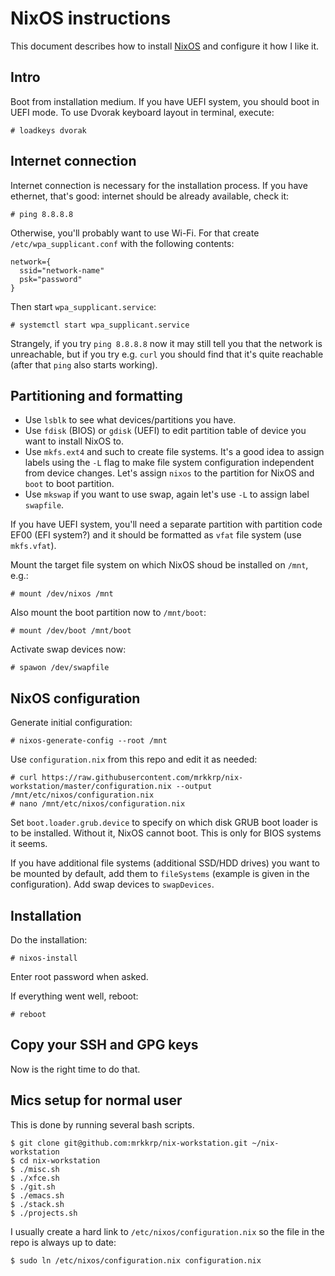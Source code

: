 # NixOS instructions

This document describes how to install [NixOS](https://nixos.org) and
configure it how I like it.

## Intro

Boot from installation medium. If you have UEFI system, you should boot in
UEFI mode. To use Dvorak keyboard layout in terminal, execute:

```
# loadkeys dvorak
```

## Internet connection

Internet connection is necessary for the installation process. If you have
ethernet, that's good: internet should be already available, check it:

```
# ping 8.8.8.8
```

Otherwise, you'll probably want to use Wi-Fi. For that create
`/etc/wpa_supplicant.conf` with the following contents:

```
network={
  ssid="network-name"
  psk="password"
}
```

Then start `wpa_supplicant.service`:

```
# systemctl start wpa_supplicant.service
```

Strangely, if you try `ping 8.8.8.8` now it may still tell you that the
network is unreachable, but if you try e.g. `curl` you should find that it's
quite reachable (after that `ping` also starts working).

## Partitioning and formatting

* Use `lsblk` to see what devices/partitions you have.
* Use `fdisk` (BIOS) or `gdisk` (UEFI) to edit partition table of device you
  want to install NixOS to.
* Use `mkfs.ext4` and such to create file systems. It's a good idea to
  assign labels using the `-L` flag to make file system configuration
  independent from device changes. Let's assign `nixos` to the partition for
  NixOS and `boot` to boot partition.
* Use `mkswap` if you want to use swap, again let's use `-L` to assign label
  `swapfile`.

If you have UEFI system, you'll need a separate partition with partition
code EF00 (EFI system?) and it should be formatted as `vfat` file system
(use `mkfs.vfat`).

Mount the target file system on which NixOS shoud be installed on `/mnt`,
e.g.:

```
# mount /dev/nixos /mnt
```

Also mount the boot partition now to `/mnt/boot`:

```
# mount /dev/boot /mnt/boot
```

Activate swap devices now:

```
# spawon /dev/swapfile
```

## NixOS configuration

Generate initial configuration:

```
# nixos-generate-config --root /mnt
```

Use `configuration.nix` from this repo and edit it as needed:

```
# curl https://raw.githubusercontent.com/mrkkrp/nix-workstation/master/configuration.nix --output /mnt/etc/nixos/configuration.nix
# nano /mnt/etc/nixos/configuration.nix
```

Set `boot.loader.grub.device` to specify on which disk GRUB boot loader is
to be installed. Without it, NixOS cannot boot. This is only for BIOS
systems it seems.

If you have additional file systems (additional SSD/HDD drives) you want to
be mounted by default, add them to `fileSystems` (example is given in the
configuration). Add swap devices to `swapDevices`.

## Installation

Do the installation:

```
# nixos-install
```

Enter root password when asked.

If everything went well, reboot:

```
# reboot
```

## Copy your SSH and GPG keys

Now is the right time to do that.

## Mics setup for normal user

This is done by running several bash scripts.

```
$ git clone git@github.com:mrkkrp/nix-workstation.git ~/nix-workstation
$ cd nix-workstation
$ ./misc.sh
$ ./xfce.sh
$ ./git.sh
$ ./emacs.sh
$ ./stack.sh
$ ./projects.sh
```

I usually create a hard link to `/etc/nixos/configuration.nix` so the file
in the repo is always up to date:

```
$ sudo ln /etc/nixos/configuration.nix configuration.nix
```
